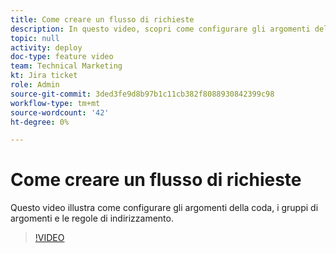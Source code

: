 ```yaml
---
title: Come creare un flusso di richieste
description: In questo video, scopri come configurare gli argomenti della coda, i gruppi di argomenti e le regole di indirizzamento.
topic: null
activity: deploy
doc-type: feature video
team: Technical Marketing
kt: Jira ticket
role: Admin
source-git-commit: 3ded3fe9d8b97b1c11cb382f8088930842399c98
workflow-type: tm+mt
source-wordcount: '42'
ht-degree: 0%

---
```


# Come creare un flusso di richieste

Questo video illustra come configurare gli argomenti della coda, i gruppi di argomenti e le regole di indirizzamento.

>[!VIDEO](https://video.tv.adobe.com/v/335223/?quality=12)
